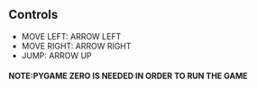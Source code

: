 ## Controls
* MOVE LEFT: ARROW LEFT
* MOVE RIGHT: ARROW RIGHT
* JUMP: ARROW UP

#### NOTE:PYGAME ZERO IS NEEDED IN ORDER TO RUN THE GAME
